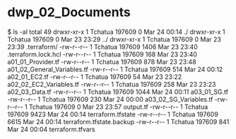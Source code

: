 # dwp_02_Documents


$ ls -al
total 49
drwxr-xr-x 1 Tchatua 197609    0 Mar 24 00:14 ./
drwxr-xr-x 1 Tchatua 197609    0 Mar 23 23:29 ../
drwxr-xr-x 1 Tchatua 197609    0 Mar 23 23:39 .terraform/
-rw-r--r-- 1 Tchatua 197609 1406 Mar 23 23:40 .terraform.lock.hcl
-rw-r--r-- 1 Tchatua 197609  168 Mar 23 23:40 a01_01_Provider.tf
-rw-r--r-- 1 Tchatua 197609  878 Mar 23 23:48 a01_02_General_Variables.tf
-rw-r--r-- 1 Tchatua 197609  514 Mar 24 00:12 a02_01_EC2.tf
-rw-r--r-- 1 Tchatua 197609   54 Mar 23 23:22 a02_02_EC2_Variables.tf
-rw-r--r-- 1 Tchatua 197609  258 Mar 23 23:23 a02_03_Data.tf
-rw-r--r-- 1 Tchatua 197609 1044 Mar 24 00:11 a03_01_SG.tf
-rw-r--r-- 1 Tchatua 197609  230 Mar 24 00:00 a03_02_SG_Variables.tf
-rw-r--r-- 1 Tchatua 197609    0 Mar 23 23:57 output.tf
-rw-r--r-- 1 Tchatua 197609 9423 Mar 24 00:14 terraform.tfstate
-rw-r--r-- 1 Tchatua 197609 6615 Mar 24 00:14 terraform.tfstate.backup
-rw-r--r-- 1 Tchatua 197609  841 Mar 24 00:04 terraform.tfvars
